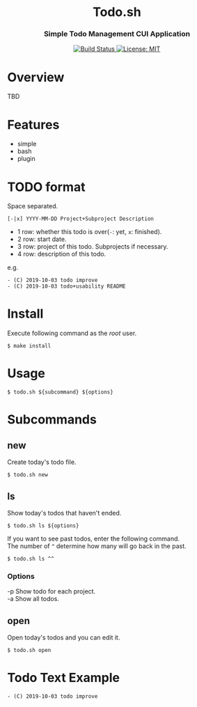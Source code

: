 <h1 align="center">Todo.sh</h1>
<h3 align="center">Simple Todo Management CUI Application</h3>

<p align="center">
 <a href="https://travis-ci.com/utam0k/todo.sh">
   <img src="https://travis-ci.com/utam0k/todo.sh.svg?token=oEU9eveDCuSJtEKxsBNy&branch=master" alt="Build Status">
 </a>
 <a href="LICENSE">
  <img src="https://img.shields.io/badge/license-MIT-blue.svg" alt="License: MIT">
 </a>
</p>

# Overview 
TBD

# Features
- simple
- bash
- plugin

# TODO format
Space separated.
```
[-|x] YYYY-MM-DD Project+Subproject Description
```
- 1 row: whether this todo is over(`-`: yet, `x`: finished).
- 2 row: start date.
- 3 row: project of this todo. Subprojects if necessary.
- 4 row: description of this todo.

e.g.
```
- (C) 2019-10-03 todo improve
- (C) 2019-10-03 todo+usability README
```


# Install
Execute following command as the *root* user.
```
$ make install 
```

# Usage
```
$ todo.sh ${subcommand} ${options}
```

# Subcommands
## new
Create today's todo file.
```
$ todo.sh new
```

## ls
Show today's todos that haven't ended.
```
$ todo.sh ls ${options}
```

If you want to see past todos, enter the following command.  
The number of `^` determine how many will go back in the past.
```
$ todo.sh ls ^^
```

### Options
-p  Show todo for each project.  
-a  Show all todos.

## open
Open today's todos and you can edit it.
```
$ todo.sh open
```


# Todo Text Example
```
- (C) 2019-10-03 todo improve
```

